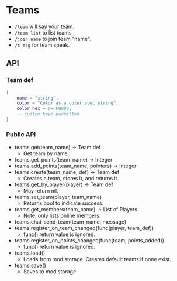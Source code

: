 # Teams

* `/team` will say your team.
* `/team list` to list teams.
* `/join name` to join team "name".
* `/t msg` for team speak.

## API

### Team def

```lua
{
	name = "string",
	color = "Color as a color spec string",
    color_hex = 0xFF0000,
    -- custom keys permitted
}
```

### Public API

* teams.get(team_name) -> Team def
  * Get team by name.
* teams.get_points(team_name) -> Integer
* teams.add_points(team_name, pointers) -> Integer
* teams.create(team_name, def) -> Team def
  * Creates a team, stores it, and returns it.
* teams.get_by_player(player) -> Team def
  * May return nil.
* teams.set_team(player, team_name)
  * Returns bool to indicate success.
* teams.get_members(team_name) -> List of Players
  * Note: only lists online members.
* teams.chat_send_team(team_name, message)
* teams.register_on_team_changed(func(player, team_def))
  * func() return value is ignored.
* teams.register_on_points_changed(func(team, points_added))
  * func() return value is ignored.
* teams.load()
  * Loads from mod storage. Creates default teams if none exist.
* teams.save()
  * Saves to mod storage.
